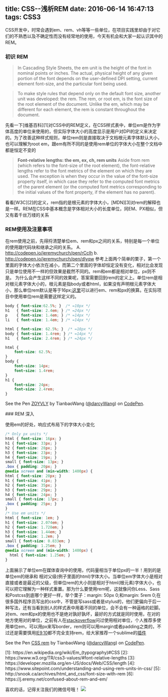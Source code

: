 title: CSS--浅析REM
date: 2016-06-14 16:47:13
tags: CSS3
---

CSS开发中，时常会遇到em、rem、vh等等一些单位，在项目实践里却由于对它们的不熟悉以及不确定性而没有经常地的使用，今天有机会和大家一起认识其中的REM。

### 初识 REM
> In Cascading Style Sheets, the em unit is the height of the font in nominal points or inches. The actual, physical height of any given portion of the font depends on the user-defined DPI setting, current element font-size, and the particular font being used.

> To make style rules that depend only on the default font size, another unit was developed: the rem. The rem, or root em, is the font size of the root element of the document. Unlike the em, which may be different for each element, the rem is constant throughout the document.

先看一下[维基百科][1]对CSS中的REM定义，在CSS样式表中，单位em是作为字体高度的单位来使用的，但实际字体大小的高度显示是用户对DPI的定义来决定的。为了改善这种样式规则，单位rem则是直接取决于文档根元素字体默认大小，也可以理解为root em，跟em有所不同的是使用rem单位的字体大小在整个文档中都是恒定不变的

> <strong>Font-relative lengths: the em, ex, ch, rem units</strong>
Aside from rem (which refers to the font-size of the root element), the font-relative lengths refer to the font metrics of the element on which they are used. The exception is when they occur in the value of the font-size property itself, in which case they refer to the computed font metrics of the parent element (or the computed font metrics corresponding to the initial values of the font property, if the element has no parent).

看看[W3C][2]的定义，rem指的是根元素的字体大小，[MDN][3]对rem的解释也是一样。REM在CSS中基本概念是字体相对大小的长度单位，同EM、PX相似，但又有着千丝万缕的关系

### REM使用及注意事项
在rem使用之前，先得捋清楚单位em、rem和px之间的关系，特别是每一个单位的使用跟代码块和继承之间的关系。
A. http://codepen.io/jeremychurch/pen/rCcIh
b. http://codepen.io/jeremychurch/pen/dlyqw
参考上面两个简单的栗子，第一个里面的字体大小依次在减小，而第二个里面的字体却恒定没有变化，相对比会发现只是单位使用不一样的但效果是截然不同的。rem和em都是相对单位，px则不是。
为什么会产生这样不同的效果呢，答案需要回到rem的定义上。单位rem是相对根元素字体大小的，根元素是指body或者html，如果没有声明根元素字体大小，那么单位rem默认是等于16px;[这里][7]可以进行em、rem和px的换算。在实际项目中使用单位rem是需要这样定义的。
```css
body { font-size:62.5%; }  /* =10px */
h1   { font-size: 2.4em; } /* =24px */
p    { font-size: 1.4em; } /* =14px */
li   { font-size: 1.4em; } /* =14px */
```
```css
html { font-size: 62.5%; }  /* =10px */
body { font-size: 1.4rem; } /* =14px */
h1   { font-size: 2.4rem; } /* =24px */
```
```css
html {
    font-size: 62.5%;
}
body {
    font-size: 14px;
    font-size: 1.4rem;
}
h1 {
    font-size: 24px;
    font-size: 2.4rem;
}
```
<p data-height="265" data-theme-id="dark" data-slug-hash="ZOYVLY" data-default-tab="html" data-user="darcyWang" data-embed-version="2" class="codepen">See the Pen <a href="http://codepen.io/darcyWang/pen/ZOYVLY/">ZOYVLY</a> by TianbaoWang (<a href="http://codepen.io/darcyWang">@darcyWang</a>) on <a href="http://codepen.io">CodePen</a>.</p>
<script async src="//assets.codepen.io/assets/embed/ei.js"></script>
### REM 深入

使用em的好处，响应式布局下的字体大小变化
```css
/* Only px units */
html { font-size: 16px; }
h1 { font-size: 33px; }
h2 { font-size: 28px; }
h3 { font-size: 23px; }
h4 { font-size: 19px; }
small { font-size: 13px; }
.box { padding: 20px; }
@media screen and (min-width: 1400px) {
html { font-size: 20px; }
h1 { font-size: 41px; }
h2 { font-size: 35px; }
h3 { font-size: 29px; }
h4 { font-size: 24px; }
small { font-size: 17px; }
.box { padding: 25px; }
}
/* Use em units */
html { font-size: 1em; }
h1 { font-size: 2.074em; }
h2 { font-size: 1.728em; }
h3 { font-size: 1.44em; }
h4 { font-size: 1.2em; }
small { font-size: 0.833em; }
.box { padding: 1.25em; }
@media screen and (min-width: 1400px) {
  html { font-size: 1.25em; }
}
```

上面展示了单位em在媒体查询中的使用，代码量相当于单位px的一半！用到的是单位em的继承和
相对父级(例子里面的html)字体大小。当单位em字体大小是相对直接或者是最近的父级，但单位rem的大小则是相对于html(根元素)字体大小，也可以把它理解为一种样式重置。那为什么要使用rem呢，这就像问你Less、Sass和Postcss到底哪个更好一样，举个栗子：margin: 50px 0;和margin: 5rem 0;在很多国外程序员写出的css中，不管是写sass或者是stylus的，他们更偏向于后一种写法，还有当看到别人的样式表中用着不同的单位，会不会有一种逼格的赶脚。
对em、rem和px的使用也不是绝对孰好孰坏，最好的方式就是同时使用，在对的地方使用对的单位，之前有人在[stackoverflow][11]问过使用相对单位，个人推荐多使用单位em，可以用px来写border，rem则可以用margin或者padding之类的，不过还是需要慎用[IE9,10][8]都不完全支持rem，给大家推荐一个sublime的[插件][15]

<p data-height="265" data-theme-id="dark" data-slug-hash="XKJxxY" data-default-tab="html" data-user="darcyWang" data-embed-version="2" class="codepen">See the Pen <a href="http://codepen.io/darcyWang/pen/XKJxxY/">CSS rem</a> by TianbaoWang (<a href="http://codepen.io/darcyWang">@darcyWang</a>) on <a href="http://codepen.io">CodePen</a>.</p>
<script async src="//assets.codepen.io/assets/embed/ei.js"></script>
[1]: https://en.wikipedia.org/wiki/Em_(typography)#CSS
[2]: https://www.w3.org/TR/css3-values/#font-relative-lengths
[3]: https://developer.mozilla.org/en-US/docs/Web/CSS/length
[4]: https://www.sitepoint.com/understanding-and-using-rem-units-in-css/
[5]: http://snook.ca/archives/html_and_css/font-size-with-rem
[6]: https://j.eremy.net/confused-about-rem-and-em/

[7]: http://pxtoem.com/
[8]: http://caniuse.com/#feat=rem
[9]: https://css-tricks.com/theres-more-to-the-css-rem-unit-than-font-sizing/
[10]: http://snook.ca/archives/html_and_css/font-size-with-rem
[11]: http://stackoverflow.com/questions/11799236/should-i-use-px-or-rem-value-units-in-my-css
[12]: http://css3files.com/2012/10/11/relative-is-the-new-absolute-the-rem-unit/
[13]: https://en.wikipedia.org/wiki/Em_(typography)#CSS
[14]: https://en.wikipedia.org/wiki/Em_(typography)#CSS
[15]: https://github.com/flashlizi/cssrem


喜欢的话，记得关注我们的微信号哦！
![](https://raw.githubusercontent.com/icepy/_posts/master/img/weixin.jpg)
